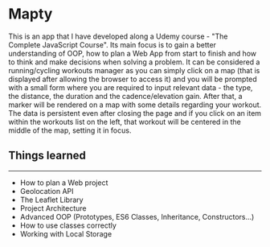 # Mapty

  This is an app that I have developed along a Udemy course - "The Complete JavaScript Course". Its main focus is to gain a better understanding of OOP, how to plan a Web App from start to finish and how to think and make decisions when solving a problem.
  It can be considered a running/cycling workouts manager as you can simply click on a map (that is displayed after allowing the browser to access it) and you will be prompted with a small form where you are required to input relevant data - the type, the distance, the duration and the cadence/elevation gain. After that, a marker will be rendered on a map with some details regarding your workout. The data is persistent even after closing the page and if you click on an item within the workouts list on the left, that workout will be centered in the middle of the map, setting it in focus.
  
## Things learned
------------------------------------
- How to plan a Web project
- Geolocation API
- The Leaflet Library
- Project Architecture
- Advanced OOP (Prototypes, ES6 Classes, Inheritance, Constructors...)
- How to use classes correctly
- Working with Local Storage
